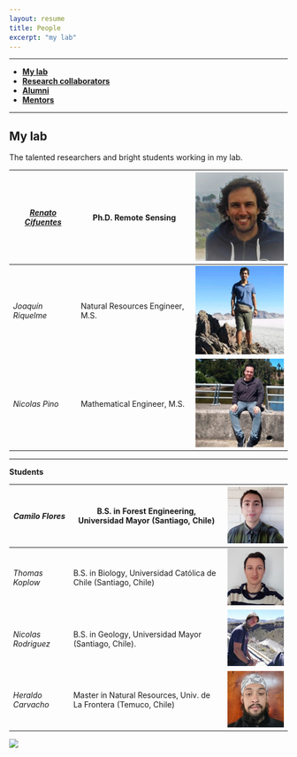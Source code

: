 ```yaml
---
layout: resume
title: People
excerpt: "my lab"
---
```



--------

* **[My lab](#my-lab)** 
* **[Research collaborators](./collabora.md)**
* **[Alumni](./alumni.md)** 
* **[Mentors](./mentors.md)** 

--------

## My lab
The talented researchers and bright students working in my lab.

|*[Renato Cifuentes](https://www.researchgate.net/profile/Renato_Cifuentes)*|Ph.D. Remote Sensing|![](images/renato_2.jpg)|
| -------- | ---------- |---------- |
|*Joaquín Riquelme*|Natural Resources Engineer, M.S.|![](images/joaquin_2.jpg)|
|*Nicolas Pino*|Mathematical Engineer, M.S.|![](images/NicoP_2.jpg)|

--------

__Students__

| *Camilo Flores* | B.S. in Forest Engineering, Universidad Mayor (Santiago, Chile)|![](images/camilo_2.jpg)|
| -------- | ---------- |---------- |
| *Thomas Koplow* | B.S. in Biology, Universidad Católica de Chile (Santiago, Chile)|![](images/thomas_2.jpg)|
| *Nicolas Rodriguez* | B.S. in Geology, Universidad Mayor (Santiago, Chile).|![](images/nicoR_2.jpg)|
| *Heraldo Carvacho*| Master in Natural Resources, Univ. de La Frontera (Temuco, Chile)|![](images/heraldo_2.jpg)|


![](images/groupRuca.jpg)

<!-- ### Footer
Former students, post-docs, and visiting students..  Furthermore, I have listed former students at various levels, conditions, and institutions. Besides, a link to my current research collaborators. 
Our lab investigates how forest ecosystems change through time. We use both mathematical, theoretical, statistical and empirical approaches to address several research questions related to the development of forests; tree allometry; the scaling of tree-level processes to ecosystems; and the building of forest growth model. Our research also includes the long-term monitoring of the temperate forests in southern Chile.
![](images/groupRuca.jpg){width=200px height=200px}
![](images/droneYo.JPG)
![Kitten](images/groupRuca.jpg){:height="36px" width="36px"}
__Postdoc__
* *Renato Cifuentes*, Ph.D.
__Research assistants__
* *Joaquín Riquelme*, Natural Resources Engineer, M.S.
* *Nicolas Pino*, Mathematical Engineer.
__Visiting graduate students__
* *Patricio Ojeda*, Doctoral program in Forest Sciences, Universidad Austral de Chile (Valdivia, Chile)
![Kitten](images/groupRuca.jpg){ width=50%}
<img src="images/groupRuca.jpg" alt="drawing" width="200"/>
Last updated: August 2020 -->
